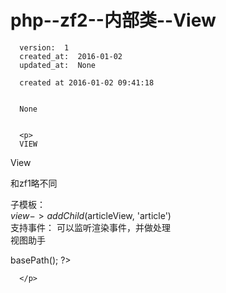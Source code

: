 
  # php--zf2--内部类--View

      version:  1
      created_at:  2016-01-02
      updated_at:  None

      created at 2016-01-02 09:41:18 


      None


      <p>
      VIEW

View


 
和zf1略不同 
   
子模板：  
  $view->addChild($articleView, 'article')  
支持事件： 可以监听渲染事件，并做处理  
视图助手  
  <?php echo $this->basePath(); ?>


      </p>

  